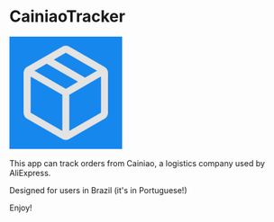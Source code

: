 # CainiaoTracker #

<img src="https://github.com/gmb7886/CainiaoTracker/blob/master/app/src/main/ic_launcher-playstore.png" width="200"/> 

This app can track orders from Cainiao, a logistics company used by AliExpress.

Designed for users in Brazil (it's in Portuguese!)

Enjoy!
